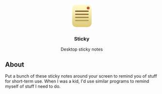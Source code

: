 <a id="readme-top"></a>


<div align="center">
  <a href="https://github.com/Taolimon/sticky">
    <img src="images/stickylogo2.png" alt="Logo" width="80" height="80">
  </a>

  <h3 align="center">Sticky</h3>

  <p align="center">
    Desktop sticky notes
  </p>

</div>

## About

Put a bunch of these sticky notes around your screen to remind you of stuff for short-term use.
When I was a kid, I'd use similar programs to remind myself of stuff I need to do.